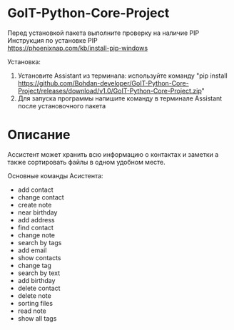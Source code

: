 # GoIT-Python-Core-Project

Перед установкой пакета выполните проверку на наличие PIP                                                                                                                 
Инструкция по установке PIP                                                                                                                                                
https://phoenixnap.com/kb/install-pip-windows

Установка:
1. Установите Assistant из терминала: используйте команду "pip install https://github.com/Bohdan-developer/GoIT-Python-Core-Project/releases/download/v1.0/GoIT-Python-Core-Project.zip" 
2. Для запуска программы напишите команду в терминале Assistant после установочного пакета 

# Описание
 Ассистент может хранить всю информацию о контактах и заметки а также сортировать файлы в одном удобном месте.

 Основные команды Асистента:

- add contact  
- change contact 
- create note 
- near birthday  
- add address  
- find contact  
- change note 
- search by tags 
- add email   
- show contacts  
- change tag 
- search by text
- add birthday 
- delete contact 
- delete note 
- sorting files  
- read note
- show all tags
